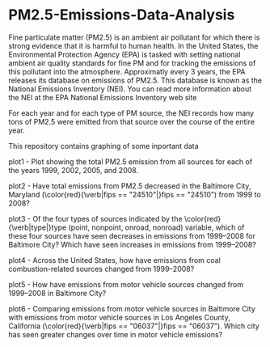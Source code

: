 # PM2.5-Emissions-Data-Analysis

Fine particulate matter (PM2.5) is an ambient air pollutant for which there is strong evidence that it is harmful to human health. In the United States, 
the Environmental Protection Agency (EPA) is tasked with setting national ambient air quality standards for fine PM and for tracking the emissions of this 
pollutant into the atmosphere. Approximatly every 3 years, the EPA releases its database on emissions of PM2.5. This database is known as the National Emissions 
Inventory (NEI). You can read more information about the NEI at the EPA National Emissions Inventory web site

For each year and for each type of PM source, the NEI records how many tons of PM2.5 were emitted from that source over the course of the entire year.

This repository contains graphing of some inportant data

plot1 - Plot showing the total PM2.5 emission from all sources for each of the years 1999, 2002, 2005, and 2008.

plot2 - Have total emissions from PM2.5 decreased in the Baltimore City, Maryland (\color{red}{\verb|fips == "24510"|}fips == "24510") from 1999 to 2008?

plot3 - Of the four types of sources indicated by the \color{red}{\verb|type|}type (point, nonpoint, onroad, nonroad) variable, which of these four sources have seen decreases in emissions from 1999–2008 for Baltimore City? Which have seen increases in emissions from 1999–2008? 

plot4 - Across the United States, how have emissions from coal combustion-related sources changed from 1999–2008?

plot5 - How have emissions from motor vehicle sources changed from 1999–2008 in Baltimore City?

plot6 - Comparing emissions from motor vehicle sources in Baltimore City with emissions from motor vehicle sources in Los Angeles County, California (\color{red}{\verb|fips == "06037"|}fips == "06037"). Which city has seen greater changes over time in motor vehicle emissions?
